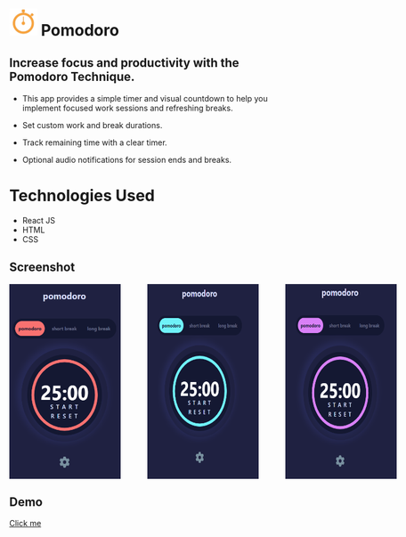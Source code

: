 #  <img src="public/image/logo.png" width="50px"/> Pomodoro
## Increase focus and productivity with the Pomodoro Technique.

- This app provides a simple timer and visual countdown to help you implement focused work sessions and refreshing breaks.

- Set custom work and break durations.
- Track remaining time with a clear timer.
- Optional audio notifications for session ends and breaks.
# Technologies Used
- React JS 
- HTML 
- CSS
## Screenshot 
<div style="display: flex; gap: 3rem;">
<img src="public/image/orange.png"  width="200px" height="350px"/>
<img src="public/image/blue.png"  width="200px" height="350px"/>
<img src="public/image/pink.png"  width="200px" height="350px"/>
  <img src="public/image/setting.png"  width="200px" height="350px"/>
</div>

## Demo
<a href="https://pomodoro-six-ashen.vercel.app/" target="_blank">Click me </a> 
